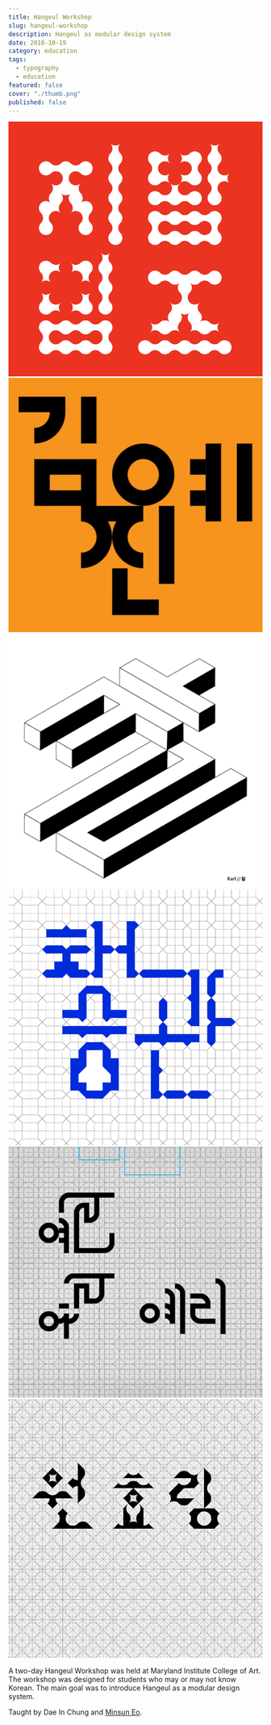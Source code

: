 ```yaml
---
title: Hangeul Workshop
slug: hangeul-workshop
description: Hangeul as modular design system
date: 2018-10-19
category: education
tags:
  - typography
  - education
featured: false
cover: "./thumb.png"
published: false
---
```


![](./06.png)
![](./02.png)
![](./01.png)
![](./03.png)
![](./04.png)
![](./05.png)

A two-day Hangeul Workshop was held at Maryland Institute College of Art. The workshop was designed for students who may or may not know Korean. The main goal was to introduce Hangeul as a modular design system.

Taught by Dae In Chung and [Minsun Eo](http://minsuneo.nyc).
